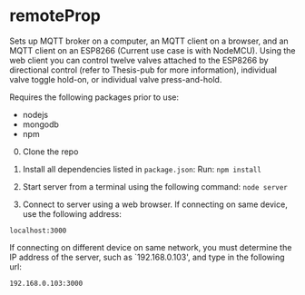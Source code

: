# remoteProp
Sets up MQTT broker on a computer, an MQTT client on a browser, and an MQTT client on an ESP8266 (Current use case is with NodeMCU).
Using the web client you can control twelve valves attached to the ESP8266 by directional control (refer to Thesis-pub for more information), individual valve toggle hold-on, or individual valve press-and-hold.

Requires the following packages prior to use:
- nodejs
- mongodb
- npm

0. Clone the repo

1. Install all dependencies listed in `package.json`:
  Run: `npm install`

2. Start server from a terminal using the following command:
  `node server`

3. Connect to server using a web browser. If connecting on same device, use the following address:

  `localhost:3000`

  If connecting on different device on same network, you must determine the IP address of the server, such as `192.168.0.103', and type in the following url:

  `192.168.0.103:3000`

